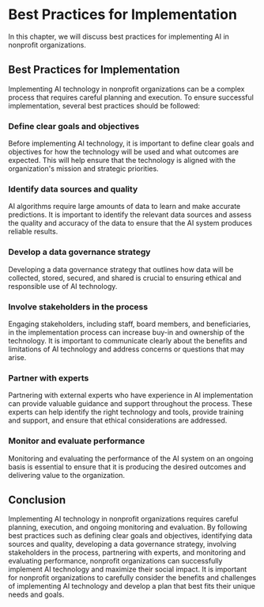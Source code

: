 Best Practices for Implementation
========================================================================================

In this chapter, we will discuss best practices for implementing AI in nonprofit organizations.

Best Practices for Implementation
---------------------------------

Implementing AI technology in nonprofit organizations can be a complex process that requires careful planning and execution. To ensure successful implementation, several best practices should be followed:

### Define clear goals and objectives

Before implementing AI technology, it is important to define clear goals and objectives for how the technology will be used and what outcomes are expected. This will help ensure that the technology is aligned with the organization's mission and strategic priorities.

### Identify data sources and quality

AI algorithms require large amounts of data to learn and make accurate predictions. It is important to identify the relevant data sources and assess the quality and accuracy of the data to ensure that the AI system produces reliable results.

### Develop a data governance strategy

Developing a data governance strategy that outlines how data will be collected, stored, secured, and shared is crucial to ensuring ethical and responsible use of AI technology.

### Involve stakeholders in the process

Engaging stakeholders, including staff, board members, and beneficiaries, in the implementation process can increase buy-in and ownership of the technology. It is important to communicate clearly about the benefits and limitations of AI technology and address concerns or questions that may arise.

### Partner with experts

Partnering with external experts who have experience in AI implementation can provide valuable guidance and support throughout the process. These experts can help identify the right technology and tools, provide training and support, and ensure that ethical considerations are addressed.

### Monitor and evaluate performance

Monitoring and evaluating the performance of the AI system on an ongoing basis is essential to ensure that it is producing the desired outcomes and delivering value to the organization.

Conclusion
----------

Implementing AI technology in nonprofit organizations requires careful planning, execution, and ongoing monitoring and evaluation. By following best practices such as defining clear goals and objectives, identifying data sources and quality, developing a data governance strategy, involving stakeholders in the process, partnering with experts, and monitoring and evaluating performance, nonprofit organizations can successfully implement AI technology and maximize their social impact. It is important for nonprofit organizations to carefully consider the benefits and challenges of implementing AI technology and develop a plan that best fits their unique needs and goals.
